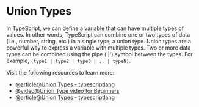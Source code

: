 # Union Types

In TypeScript, we can define a variable that can have multiple types of values. In other words, TypeScript can combine one or two types of data (i.e., number, string, etc.) in a single type, a union type. Union types are a powerful way to express a variable with multiple types. Two or more data types can be combined using the pipe ('|') symbol between the types. For example, `(type1 | type2 | type3 | .. | typeN)`.

Visit the following resources to learn more:

- [@article@Union Types - typescriptlang](https://www.typescriptlang.org/docs/handbook/unions-and-intersections.html)
- [@video@Union Type video for Beginners](https://www.youtube.com/watch?v=uxjpm4W5pCo)
- [@article@Union Types - typescriptlang](https://www.typescriptlang.org/docs/handbook/2/everyday-types.html#union-types)